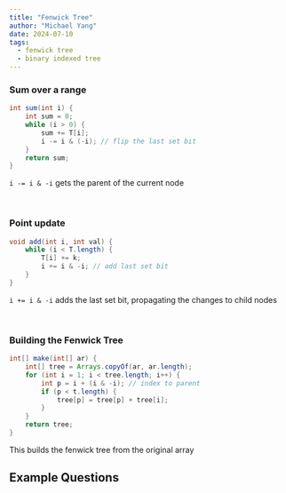 ```yaml
---
title: "Fenwick Tree"
author: "Michael Yang"
date: 2024-07-10
tags:
  - fenwick tree
  - binary indexed tree
---
```


### Sum over a range

```java
int sum(int i) {
    int sum = 0;
    while (i > 0) {
        sum += T[i];
        i -= i & (-i); // flip the last set bit
    }
    return sum;
}
```

`i -= i & -i` gets the parent of the current node

<br>

### Point update

```java
void add(int i, int val) {
    while (i < T.length) {
        T[i] += k;
        i += i & -i; // add last set bit
    }
}
```

`i += i & -i` adds the last set bit, propagating the changes to child nodes

<br>

### Building the Fenwick Tree

```java
int[] make(int[] ar) {
    int[] tree = Arrays.copyOf(ar, ar.length);
    for (int i = 1; i < tree.length; i++) {
        int p = i + (i & -i); // index to parent
        if (p < t.length) {
            tree[p] = tree[p] + tree[i];
        }
    }
    return tree;
}
```

This builds the fenwick tree from the original array

## Example Questions
